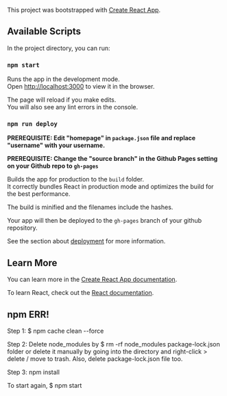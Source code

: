 This project was bootstrapped with [Create React App](https://github.com/facebook/create-react-app).

## Available Scripts

In the project directory, you can run:

### `npm start`

Runs the app in the development mode.<br>
Open [http://localhost:3000](http://localhost:3000) to view it in the browser.

The page will reload if you make edits.<br>
You will also see any lint errors in the console.

### `npm run deploy`

**PREREQUISITE: Edit "homepage" in `package.json` file and replace "username" with your username.**

**PREREQUISITE: Change the "source branch" in the Github Pages setting on your Github repo to `gh-pages`**

Builds the app for production to the `build` folder.<br>
It correctly bundles React in production mode and optimizes the build for the best performance.

The build is minified and the filenames include the hashes.<br>

Your app will then be deployed to the `gh-pages` branch of your github repository.

See the section about [deployment](https://facebook.github.io/create-react-app/docs/deployment) for more information.

## Learn More

You can learn more in the [Create React App documentation](https://facebook.github.io/create-react-app/docs/getting-started).

To learn React, check out the [React documentation](https://reactjs.org/).

## npm ERR!
Step 1: $ npm cache clean --force

Step 2: Delete node_modules by $ rm -rf node_modules package-lock.json folder or delete it manually by going into the directory and right-click > delete / move to trash. Also, delete package-lock.json file too.

Step 3: npm install

To start again, $ npm start
